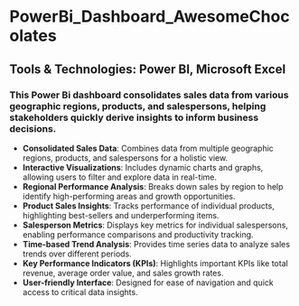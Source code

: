 # PowerBi_Dashboard_AwesomeChocolates

## Tools & Technologies: Power BI, Microsoft Excel

### This Power Bi dashboard consolidates sales data from various geographic regions, products, and salespersons, helping stakeholders quickly derive insights to inform business decisions.

* **Consolidated Sales Data**: Combines data from multiple geographic regions, products, and salespersons for a holistic view.
* **Interactive Visualizations**: Includes dynamic charts and graphs, allowing users to filter and explore data in real-time.
* **Regional Performance Analysis**: Breaks down sales by region to help identify high-performing areas and growth opportunities.
* **Product Sales Insights**: Tracks performance of individual products, highlighting best-sellers and underperforming items.
* **Salesperson Metrics**: Displays key metrics for individual salespersons, enabling performance comparisons and productivity tracking.
* **Time-based Trend Analysis**: Provides time series data to analyze sales trends over different periods.
* **Key Performance Indicators (KPIs)**: Highlights important KPIs like total revenue, average order value, and sales growth rates.
* **User-friendly Interface**: Designed for ease of navigation and quick access to critical data insights.
